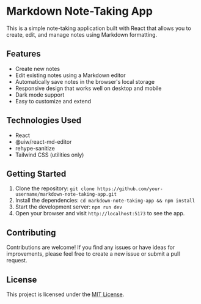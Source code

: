 # Markdown Note-Taking App

This is a simple note-taking application built with React that allows you to create, edit, and manage notes using Markdown formatting.

## Features

- Create new notes
- Edit existing notes using a Markdown editor
- Automatically save notes in the browser's local storage
- Responsive design that works well on desktop and mobile
- Dark mode support
- Easy to customize and extend

## Technologies Used

- React
- @uiw/react-md-editor
- rehype-sanitize
- Tailwind CSS (utilities only)

## Getting Started

1. Clone the repository: `git clone https://github.com/your-username/markdown-note-taking-app.git`
2. Install the dependencies: `cd markdown-note-taking-app && npm install`
3. Start the development server: `npm run dev`
4. Open your browser and visit `http://localhost:5173` to see the app.

## Contributing

Contributions are welcome! If you find any issues or have ideas for improvements, please feel free to create a new issue or submit a pull request.

## License

This project is licensed under the [MIT License](LICENSE).
